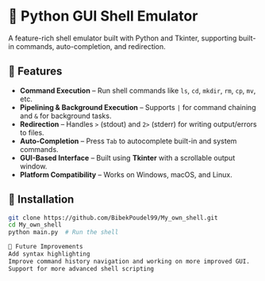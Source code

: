 # 🔹 Python GUI Shell Emulator  

A feature-rich shell emulator built with Python and Tkinter, supporting built-in commands, auto-completion, and redirection.  

## 🚀 Features  

- **Command Execution** – Run shell commands like `ls`, `cd`, `mkdir`, `rm`, `cp`, `mv`, etc.  
- **Pipelining & Background Execution** – Supports `|` for command chaining and `&` for background tasks.  
- **Redirection** – Handles `>` (stdout) and `2>` (stderr) for writing output/errors to files.  
- **Auto-Completion** – Press `Tab` to autocomplete built-in and system commands.  
- **GUI-Based Interface** – Built using **Tkinter** with a scrollable output window.  
- **Platform Compatibility** – Works on Windows, macOS, and Linux.  

## 🔧 Installation  

```bash
git clone https://github.com/BibekPoudel99/My_own_shell.git
cd My_own_shell
python main.py  # Run the shell

🎯 Future Improvements
Add syntax highlighting
Improve command history navigation and working on more improved GUI.
Support for more advanced shell scripting
